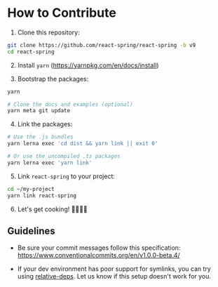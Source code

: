 # How to Contribute

1. Clone this repository:

```sh
git clone https://github.com/react-spring/react-spring -b v9
cd react-spring
```

2. Install `yarn` (https://yarnpkg.com/en/docs/install)

3. Bootstrap the packages:

```sh
yarn

# Clone the docs and examples (optional)
yarn meta git update
```

4. Link the packages:

```sh
# Use the .js bundles
yarn lerna exec 'cd dist && yarn link || exit 0'

# Or use the uncompiled .ts packages
yarn lerna exec 'yarn link'
```

5. Link `react-spring` to your project:

```sh
cd ~/my-project
yarn link react-spring
```

6. Let's get cooking! 👨🏻‍🍳🥓

## Guidelines

- Be sure your commit messages follow this specification: https://www.conventionalcommits.org/en/v1.0.0-beta.4/

- If your dev environment has poor support for symlinks, you can try using
  [relative-deps](https://github.com/mweststrate/relative-deps). Let us know if
  this setup doesn't work for you.

